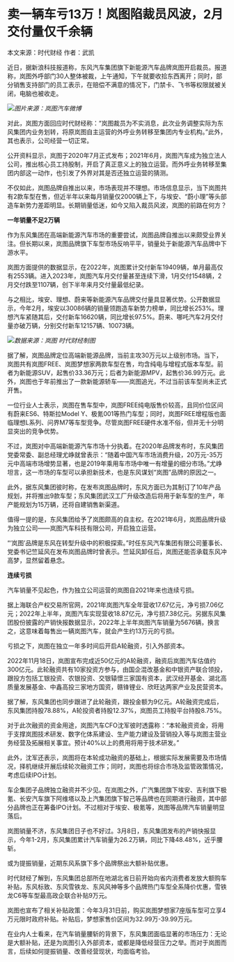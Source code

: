 # 卖一辆车亏13万！岚图陷裁员风波，2月交付量仅千余辆

本文来源：时代财经 作者：武凯

近日，据新浪科技报道称，东风汽车集团旗下新能源汽车品牌岚图开启裁员。报道称，岚图外呼部门30人整体被裁，上午通知，下午就要收拾东西离开；同时，部分销售支持部门的员工表示，在赔偿不满意的情况下，门禁卡、飞书等权限就被关闭，电脑也被收走。

![](https://inews.gtimg.com/om_bt/OLnoVMu5gRXWwhdwguUwZIobWdAZalmD8hgIAoEyIwdV4AA/1000)_图片来源：岚图汽车微博_

对此，岚图方面回应时代财经称：“岚图裁员为不实消息，此次业务调整实际为东风集团内业务划转，将原岚图自主运营的外呼业务转移至集团内专业机构。”此外，其也表示，公司经营一切正常。

公开资料显示，岚图于2020年7月正式发布；2021年6月，岚图汽车成为独立法人公司，推出核心员工持股制，开启了真正意义上的独立运营。而外呼业务转移至集团内部这一动作，也引发了外界对其是否还独立运营的猜测。

不仅如此，岚图品牌自推出以来，市场表现并不理想。市场信息显示，当下岚图共有2款车型在售，但近半年以来每月销量仅2000辆上下，与埃安、“蔚小理”等头部造车新势力差距明显。长期销量低迷，如今又陷入裁员风波，岚图的前路在何方？

**一年销量不足2万辆**

作为东风集团在高端新能源汽车市场的重要尝试，岚图品牌自推出以来颇受业界关注。但长期以来，岚图品牌旗下车型市场反响平平，销量处于新能源汽车品牌中下游水平。

岚图方面提供的数据显示，在2022年，岚图累计交付新车19409辆，单月最高仅有2553辆。进入2023年，岚图汽车月交付量甚至连续下滑，1月交付1548辆，2月交付跌至1107辆，创下半年来月交付量最低纪录。

与之相比，埃安、理想、蔚来等新能源汽车品牌交付量具显著优势。公开数据显示，今年2月，埃安以30086辆的销量领跑造车新势力榜单，同比增长253%。理想汽车紧随其后，交付新车16620辆，同比增长97.5%。蔚来、哪吒汽车2月交付量亦破万辆，分别交付新车12157辆、10073辆。

![](https://inews.gtimg.com/om_bt/OzlsxqQIElN9DLjw6TPy858FWtkBrMcfNSijV7OIKOSO4AA/1000)_数据来源：岚图
时代财经制图_

据了解，岚图品牌定位高端新能源品牌，当前主攻30万元以上级别市场。当下，岚图共有岚图FREE、岚图梦想家两款车型在售，均含纯电与增程式版本车型。前者为新能源SUV，起售价33.36万元；后者为新能源MPV，起售价36.99万元。此外，岚图也于年前推出了一款新能源轿车——岚图追光，不过当前该车型尚未正式开售。

一位行业人士表示，岚图在售车型中，岚图FREE纯电版售价较高，且同价位区间有蔚来ES6、特斯拉Model
Y、极氪001等热门车型；同时，岚图FREE增程版也面临理想L系列、问界M7等车型竞争。尽管岚图FREE硬件水准不俗，但并无十分明显突出的竞争优势。

不过，岚图对中高端新能源汽车市场十分执着。在2020年品牌发布时，东风集团党委常委、副总经理尤峥就曾表示：“随着中国汽车市场消费升级，20万元-35万元中高端市场增势显著，也是2019年乘用车市场中唯一有增量的细分市场。”尤峥坦言，这一市场的车型可以承担新技术，也是东风谋划“岚图”品牌的原因之一。

此外，据东风集团彼时称，在发布岚图品牌时，东风方面已为其制订了10年产品规划，并将推出9款车型；东风集团武汉工厂升级改造后将用于新车型的生产，年产能规划为15万辆，还将自建销售新渠道。

值得一提的是，东风集团给予了岚图颇高的自主权。在2021年6月，岚图品牌升级为独立公司——岚图汽车科技有限公司，开启独立运营。

“‘岚图’品牌是东风在转型升级中的积极探索。”时任东风汽车集团有限公司董事长、党委书记竺延风在发布岚图品牌时曾表示。竺延风卸任后，岚图还能否承载东风冲高梦，显然留着悬念。

**连续亏损**

汽车销量不见起色，作为独立公司运营的岚图自2021年来也连续亏损。

据上海联合产权交易所官网，2021年岚图汽车全年营收17.67亿元，净亏损7.06亿元；2022年上半年，岚图汽车实现营收18.87亿元，净亏损7.38亿元。另据东风集团股份披露的产销快报数据显示，2022年上半年岚图汽车销量为5676辆，换言之，这意味着每售出一辆岚图汽车，就会产生约13万元的亏损。

亏损之下，岚图在独立一年多时间后开启A轮融资，引入外部资本。

2022年11月18日，岚图宣布完成近50亿元的A轮融资，融资后岚图汽车估值约300亿元。此轮融资共有10家投资方参与，由国企混改基金和中银资产联合领投，跟投方包括工银投资、农银投资、交银辕憬三家国有资本，武汉经开基金、湖北高质量发展基金、中鑫高投三家地方国资，赣锋锂业、欣旺达两家产业及民营资本。

据了解，东风集团也同步跟进了此轮融资，跟投金额为9亿元。A轮融资完成后，东风集团持股78.88%，A轮投资者持股12.37%，岚图员工持股平台持股8.75%。

对于此次融资的资金用途，岚图汽车CFO沈军彼时透露称：“本轮融资资金，将用于支撑岚图技术研发、数字化体系建设、生产能力建设及营销投入等与岚图主营业务经营及拓展相关事宜。预计40%以上的费用将用于技术研发。”

此外，沈军还表示，岚图将在本轮成功融资的基础上，根据实际发展需要及市场情况，择机继续开展后续轮次融资工作；同时，岚图也将综合市场及监管政策情况，考虑后续IPO计划。

车企集团子品牌独立融资并不少见。在岚图之外，广汽集团旗下埃安、吉利旗下极氪、长安汽车旗下阿维塔以及上汽集团旗下智己等品牌也在同期进行融资，其中部分品牌也正在筹备IPO计划。不过相对于埃安、极氪等，岚图等品牌汽车销量明显落后。

岚图销量不济，东风集团日子也不好过。3月8日，东风集团发布的产销快报显示，今年1-2月，东风集团累计汽车销量为26.2万辆，同比下降48.48%，近乎腰斩。

或为提振销量，近期东风系旗下多个品牌祭出大额补贴优惠。

时代财经了解到，东风集团总部所在地湖北省日前开始向省内消费者发放大额购车补贴，东风标致、东风雪铁龙、东风风神等多个品牌热门车型全系降价优惠，雪铁龙C6等车型最高政企联合补贴9万元。

岚图也宣布了相关补贴政策：今年3月31日前，购买岚图梦想家7座版车型可立享4万元限时政府补贴。补贴后，梦想家售价区间为32.99万-39.99万元。

在业内人士看来，在汽车销量腰斩的背景下，东风集团面临显著的市场压力：无论是大额补贴，还是为岚图引入外部资本，或都是降低经营压力之举。而对于岚图而言，后续如何提振销量、改善经营现状，均面临考验。

